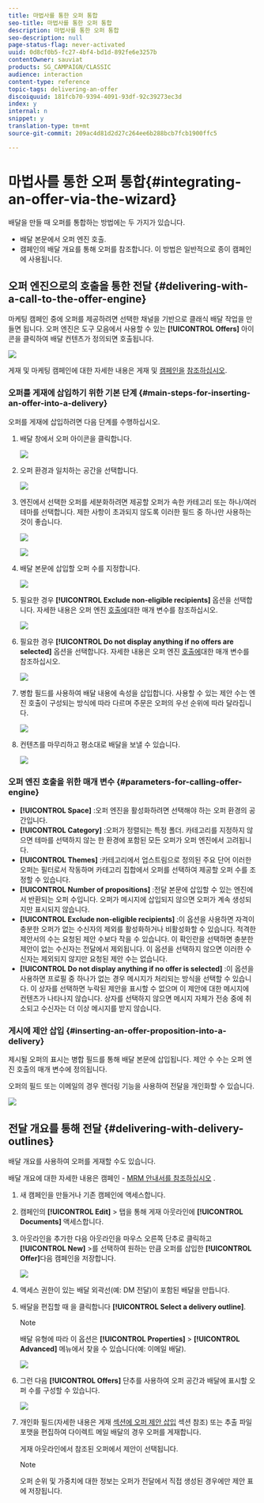 ```yaml
---
title: 마법사를 통한 오퍼 통합
seo-title: 마법사를 통한 오퍼 통합
description: 마법사를 통한 오퍼 통합
seo-description: null
page-status-flag: never-activated
uuid: 0d8cf0b5-fc27-4bf4-bd1d-892fe6e3257b
contentOwner: sauviat
products: SG_CAMPAIGN/CLASSIC
audience: interaction
content-type: reference
topic-tags: delivering-an-offer
discoiquuid: 181fcb70-9394-4091-93df-92c39273ec3d
index: y
internal: n
snippet: y
translation-type: tm+mt
source-git-commit: 209ac4d81d2d27c264ee6b288bcb7fcb1900ffc5

---
```



# 마법사를 통한 오퍼 통합{#integrating-an-offer-via-the-wizard}

배달을 만들 때 오퍼를 통합하는 방법에는 두 가지가 있습니다.

* 배달 본문에서 오퍼 엔진 호출.
* 캠페인의 배달 개요를 통해 오퍼를 참조합니다. 이 방법은 일반적으로 종이 캠페인에 사용됩니다.

## 오퍼 엔진으로의 호출을 통한 전달 {#delivering-with-a-call-to-the-offer-engine}

마케팅 캠페인 중에 오퍼를 제공하려면 선택한 채널을 기반으로 클래식 배달 작업을 만들면 됩니다. 오퍼 엔진은 도구 모음에서 사용할 수 있는 **[!UICONTROL Offers]** 아이콘을 클릭하여 배달 컨텐츠가 정의되면 호출됩니다.

![](assets/offer_delivery_009.png)

게재 및 마케팅 캠페인에 대한 자세한 내용은 게재 및 [캠페인을](../../delivery/using/about-direct-mail-channel.md) [참조하십시오](../../campaign/using/setting-up-marketing-campaigns.md).

### 오퍼를 게재에 삽입하기 위한 기본 단계 {#main-steps-for-inserting-an-offer-into-a-delivery}

오퍼를 게재에 삽입하려면 다음 단계를 수행하십시오.

1. 배달 창에서 오퍼 아이콘을 클릭합니다.

   ![](assets/offer_delivery_001.png)

1. 오퍼 환경과 일치하는 공간을 선택합니다.

   ![](assets/offer_delivery_002.png)

1. 엔진에서 선택한 오퍼를 세분화하려면 제공할 오퍼가 속한 카테고리 또는 하나/여러 테마를 선택합니다. 제한 사항이 초과되지 않도록 이러한 필드 중 하나만 사용하는 것이 좋습니다.

   ![](assets/offer_delivery_003.png)

   ![](assets/offer_delivery_004.png)

1. 배달 본문에 삽입할 오퍼 수를 지정합니다.

   ![](assets/offer_delivery_005.png)

1. 필요한 경우 **[!UICONTROL Exclude non-eligible recipients]** 옵션을 선택합니다. 자세한 내용은 오퍼 엔진 [호출에](#parameters-for-calling-offer-engine)대한 매개 변수를 참조하십시오.

   ![](assets/offer_delivery_006.png)

1. 필요한 경우 **[!UICONTROL Do not display anything if no offers are selected]** 옵션을 선택합니다. 자세한 내용은 오퍼 엔진 [호출에](#parameters-for-calling-offer-engine)대한 매개 변수를 참조하십시오.

   ![](assets/offer_delivery_007.png)

1. 병합 필드를 사용하여 배달 내용에 속성을 삽입합니다. 사용할 수 있는 제안 수는 엔진 호출이 구성되는 방식에 따라 다르며 주문은 오퍼의 우선 순위에 따라 달라집니다.

   ![](assets/offer_delivery_008.png)

1. 컨텐츠를 마무리하고 평소대로 배달을 보낼 수 있습니다.

   ![](assets/offer_delivery_010.png)

### 오퍼 엔진 호출을 위한 매개 변수 {#parameters-for-calling-offer-engine}

* **[!UICONTROL Space]** :오퍼 엔진을 활성화하려면 선택해야 하는 오퍼 환경의 공간입니다.
* **[!UICONTROL Category]** :오퍼가 정렬되는 특정 폴더. 카테고리를 지정하지 않으면 테마를 선택하지 않는 한 환경에 포함된 모든 오퍼가 오퍼 엔진에서 고려됩니다.
* **[!UICONTROL Themes]** :카테고리에서 업스트림으로 정의된 주요 단어 이러한 오퍼는 필터로서 작동하며 카테고리 집합에서 오퍼를 선택하여 제공할 오퍼 수를 조정할 수 있습니다.
* **[!UICONTROL Number of propositions]** :전달 본문에 삽입할 수 있는 엔진에서 반환되는 오퍼 수입니다. 오퍼가 메시지에 삽입되지 않으면 오퍼가 계속 생성되지만 표시되지 않습니다.
* **[!UICONTROL Exclude non-eligible recipients]** :이 옵션을 사용하면 자격이 충분한 오퍼가 없는 수신자의 제외를 활성화하거나 비활성화할 수 있습니다. 적격한 제안서의 수는 요청된 제안 수보다 작을 수 있습니다. 이 확인란을 선택하면 충분한 제안이 없는 수신자는 전달에서 제외됩니다. 이 옵션을 선택하지 않으면 이러한 수신자는 제외되지 않지만 요청된 제안 수는 없습니다.
* **[!UICONTROL Do not display anything if no offer is selected]** :이 옵션을 사용하면 프로필 중 하나가 없는 경우 메시지가 처리되는 방식을 선택할 수 있습니다. 이 상자를 선택하면 누락된 제안을 표시할 수 없으며 이 제안에 대한 메시지에 컨텐츠가 나타나지 않습니다. 상자를 선택하지 않으면 메시지 자체가 전송 중에 취소되고 수신자는 더 이상 메시지를 받지 않습니다.

### 게시에 제안 삽입 {#inserting-an-offer-proposition-into-a-delivery}

제시될 오퍼의 표시는 병합 필드를 통해 배달 본문에 삽입됩니다. 제안 수 수는 오퍼 엔진 호출의 매개 변수에 정의됩니다.

오퍼의 필드 또는 이메일의 경우 렌더링 기능을 사용하여 전달을 개인화할 수 있습니다.

![](assets/offer_delivery_011.png)

## 전달 개요를 통해 전달 {#delivering-with-delivery-outlines}

배달 개요를 사용하여 오퍼를 게재할 수도 있습니다.

배달 개요에 대한 자세한 내용은 캠페인 - [MRM 안내서를 참조하십시오](../../campaign/using/marketing-campaign-deliveries.md#associating-and-structuring-resources-linked-via-a-delivery-outline) .

1. 새 캠페인을 만들거나 기존 캠페인에 액세스합니다.
1. 캠페인의 **[!UICONTROL Edit]** > 탭을 통해 게재 아웃라인에 **[!UICONTROL Documents]** 액세스합니다.
1. 아웃라인을 추가한 다음 아웃라인을 마우스 오른쪽 단추로 클릭하고 **[!UICONTROL New]** >를 선택하여 원하는 만큼 오퍼를 삽입한 **[!UICONTROL Offer]**&#x200B;다음 캠페인을 저장합니다.

   ![](assets/int_compo_offre1.png)

1. 액세스 권한이 있는 배달 외곽선(예: DM 전달)이 포함된 배달을 만듭니다.
1. 배달을 편집할 때 을 클릭합니다 **[!UICONTROL Select a delivery outline]**.

   >[!NOTE]
   >
   >배달 유형에 따라 이 옵션은 **[!UICONTROL Properties]** > **[!UICONTROL Advanced]** 메뉴에서 찾을 수 있습니다(예: 이메일 배달).

   ![](assets/int_compo_offre2.png)

1. 그런 다음 **[!UICONTROL Offers]** 단추를 사용하여 오퍼 공간과 배달에 표시할 오퍼 수를 구성할 수 있습니다.

   ![](assets/int_compo_offre3.png)

1. 개인화 필드(자세한 내용은 게재 [섹션에 오퍼 제안 삽입](#inserting-an-offer-proposition-into-a-delivery) 섹션 참조) 또는 추출 파일 포맷을 편집하여 다이렉트 메일 배달의 경우 오퍼를 게재합니다.

   게재 아웃라인에서 참조된 오퍼에서 제안이 선택됩니다.

   >[!NOTE]
   >
   >오퍼 순위 및 가중치에 대한 정보는 오퍼가 전달에서 직접 생성된 경우에만 제안 표에 저장됩니다.

